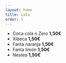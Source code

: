 ```yaml
---
layout: home
title: Lata
order: 1
---
```


- Coca cola o Zero **1,50€**
- Xibeca **1,50€**
- Fanta naranja **1,50€**
- Fanta limón **1,50€**
- Nestea **1,50€**
